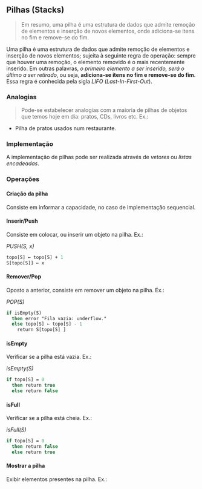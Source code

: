 ## Pilhas (Stacks)

> Em resumo, uma pilha é uma estrutura de dados que admite remoção de elementos e inserção de novos elementos, onde adiciona-se itens no fim e remove-se do fim.

Uma pilha é uma estrutura de dados que admite remoção de elementos e inserção de novos elementos; sujeita à seguinte regra de operação:  sempre que houver uma remoção, o elemento removido é o mais recentemente inserido. Em outras palavras, *o primeiro elemento a ser inserido, será o último a ser retirado*, ou seja, **adiciona-se itens no fim e remove-se do fim**. Essa regra é conhecida pela sigla *LIFO* (*Last-In-First-Out*).

### Analogias

> Pode-se estabelecer analogias com a maioria de pilhas de objetos que temos hoje em dia: pratos, CDs, livros etc. Ex.:

- Pilha de pratos usados num restaurante.

### Implementação

A implementação de pilhas pode ser realizada através de *vetores* ou *listas encadeadas*.

### Operações

#### Criação da pilha

Consiste em informar a capacidade, no caso de implementação sequencial.

#### Inserir/Push

Consiste em colocar, ou inserir um objeto na pilha. Ex.:

*PUSH(S, x)*
```pascal
topo[S] ← topo[S] + 1
S[topo[S]] ← x
```

#### Remover/Pop

Oposto a anterior, consiste em remover um objeto na pilha. Ex.:

*POP(S)*
```pascal
if isEmpty(S)
  then error "Fila vazia: underflow."
  else topo[S] ← topo[S] - 1
    return S[topo[S] ]
 ```

#### isEmpty

Verificar se a pilha está vazia. Ex.:

*isEmpty(S)*
```pascal
if topo[S] = 0
  then return true
  else return false
 ```

#### isFull

Verificar se a pilha está cheia. Ex.:

*isFull(S)*
```pascal
if topo[S] = 0
  then return false
  else return true
 ```

#### Mostrar a pilha

Exibir elementos presentes na pilha. Ex.:
